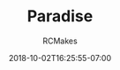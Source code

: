 ---
title: "Paradise"
date: 2018-10-02T16:25:55-07:00
draft: false

author: "RCMakes"

client: "RCMakes"

videoName: "Paradise at RCMakes"

videoDescription: "Aloha! Let RCMakes be your close-to-home paradise."

embedLink: "https://www.youtube.com/embed/4nUhPx5jcR8"
---
